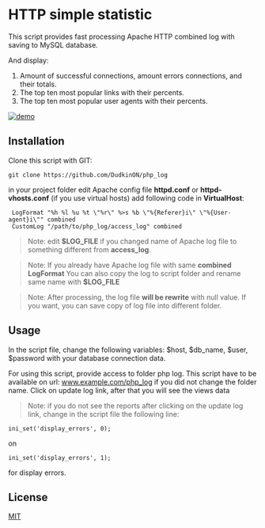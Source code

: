 # HTTP simple statistic

This script provides fast processing Apache HTTP combined log with saving to MySQL database. 

And display: 

1. Amount of successful connections, amount errors connections, and their totals. 
2. The top ten most popular links with their percents. 
3. The top ten most popular user agents with their percents.

[![demo](https://github.com/DudkinON/php_log/php_log_preview.png?raw=true)](php_log_preview.png)

## Installation

Clone this script with GIT:

```
git clone https://github.com/DudkinON/php_log
```

in your project folder edit Apache config file **httpd.conf** or
 **httpd-vhosts.conf** (if you use virtual hosts) add following code in 
 **VirtualHost**:
```
 LogFormat "%h %l %u %t \"%r\" %>s %b \"%{Referer}i\" \"%{User-agent}i\"" combined
 CustomLog "/path/to/php_log/access_log" combined
```
> Note: edit **$LOG_FILE** if you changed name of Apache log file to something different from
**access_log**.

> Note: If you already have Apache log file with same **combined** **LogFormat**
You can also copy the log to script folder and rename same name with **$LOG_FILE**

> Note: After processing, the log file **will be rewrite** with null value. If you want, 
you can save copy of log file into different folder.

## Usage

In the script file, change the following variables: $host, $db_name, $user, $password with your
database connection data.

For using this script, provide access to folder php log. This script have to be 
available on url: www.example.com/php_log if you did not change the folder name. Click on 
update log link, after that you will see the views data

> Note: if you do not see the reports after clicking on the update log link, change
 in the script file the following line:

```
ini_set('display_errors', 0);
```
on 
```$xslt
ini_set('display_errors', 1);
```
for display errors.

## License

[MIT](LICENSE)